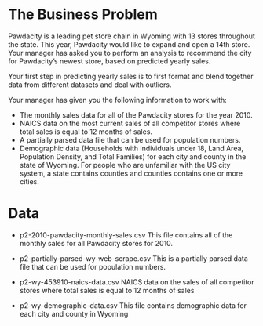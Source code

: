 # The Business Problem
Pawdacity is a leading pet store chain in Wyoming with 13 stores throughout the state. This year, Pawdacity would like to expand and open a 14th store. Your manager has asked you to perform an analysis to recommend the city for Pawdacity’s newest store, based on predicted yearly sales.

Your first step in predicting yearly sales is to first format and blend together data from different datasets and deal with outliers.

Your manager has given you the following information to work with:

- The monthly sales data for all of the Pawdacity stores for the year 2010.
- NAICS data on the most current sales of all competitor stores where total sales is equal to 12 months of sales.
- A partially parsed data file that can be used for population numbers.
- Demographic data (Households with individuals under 18, Land Area, Population Density, and Total Families) for each city and county in the state of Wyoming. For people who are unfamiliar with the US city system, a state contains counties and counties contains one or more cities.
# Data 
- p2-2010-pawdacity-monthly-sales.csv 
This file contains all of the monthly sales for all Pawdacity stores for 2010.

- p2-partially-parsed-wy-web-scrape.csv
This is a partially parsed data file that can be used for population numbers.

- p2-wy-453910-naics-data.csv
NAICS data on the sales of all competitor stores where total sales is equal to 12 months of sales

- p2-wy-demographic-data.csv 
This file contains demographic data for each city and county in Wyoming
